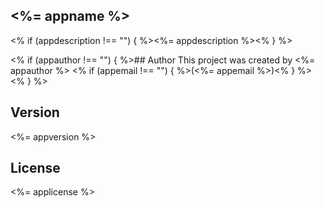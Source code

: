 ## <%= appname %>
<% if (appdescription !== "") { %><%= appdescription %><% } %>

<% if (appauthor !== "") { %>## Author
This project was created by <%= appauthor %> <% if (appemail !== "") { %>(<%= appemail %>)<% } %>
<% } %>

## Version
<%= appversion %>

## License
<%= applicense %>
